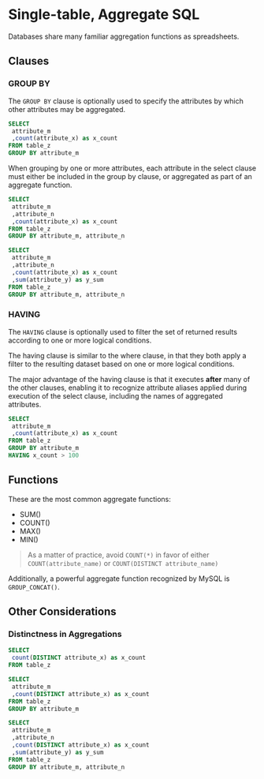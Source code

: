 # Single-table, Aggregate SQL

Databases share many familiar aggregation functions as spreadsheets.

## Clauses

### GROUP BY

The `GROUP BY` clause is optionally used to specify the attributes by which other attributes may be aggregated.

```` sql
SELECT
 attribute_m
 ,count(attribute_x) as x_count
FROM table_z
GROUP BY attribute_m
````

When grouping by one or more attributes,
 each attribute in the select clause must either be
  included in the group by clause,
  or aggregated as part of an aggregate function.

```` sql
SELECT
 attribute_m
 ,attribute_n
 ,count(attribute_x) as x_count
FROM table_z
GROUP BY attribute_m, attribute_n
````

```` sql
SELECT
 attribute_m
 ,attribute_n
 ,count(attribute_x) as x_count
 ,sum(attribute_y) as y_sum
FROM table_z
GROUP BY attribute_m, attribute_n
````

### HAVING

The `HAVING` clause
 is optionally used to filter the set of returned results according to one or more logical conditions.

The having clause is similar to the where clause, in that they both apply a filter to the resulting dataset based on one or more logical conditions.

The major advantage of the having clause is that it executes **after** many of the other clauses, enabling it to recognize attribute aliases applied during execution of the select clause, including the names of aggregated attributes.

```` sql
SELECT
 attribute_m
 ,count(attribute_x) as x_count
FROM table_z
GROUP BY attribute_m
HAVING x_count > 100
````

## Functions

These are the most common aggregate functions:

 + SUM()
 + COUNT()
 + MAX()
 + MIN()

> As a matter of practice, avoid `COUNT(*)` in favor of either `COUNT(attribute_name)` or `COUNT(DISTINCT attribute_name)`

Additionally, a powerful aggregate function recognized by MySQL is `GROUP_CONCAT()`.

## Other Considerations

### Distinctness in Aggregations

```` sql
SELECT
 count(DISTINCT attribute_x) as x_count
FROM table_z
````

```` sql
SELECT
 attribute_m
 ,count(DISTINCT attribute_x) as x_count
FROM table_z
GROUP BY attribute_m
````

```` sql
SELECT
 attribute_m
 ,attribute_n
 ,count(DISTINCT attribute_x) as x_count
 ,sum(attribute_y) as y_sum
FROM table_z
GROUP BY attribute_m, attribute_n
````
